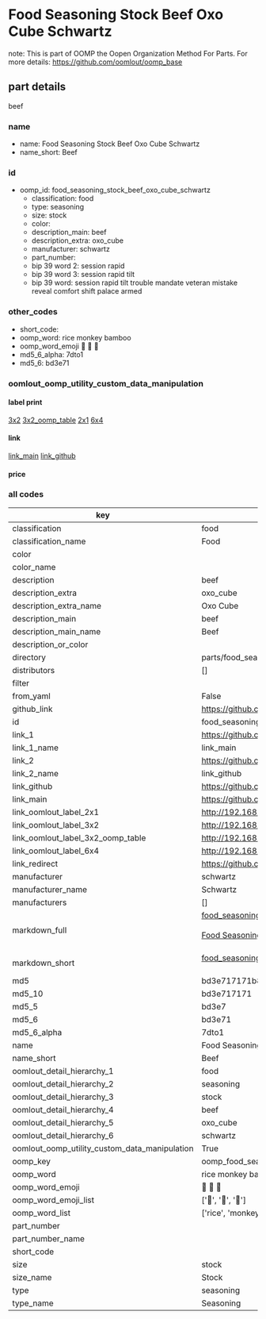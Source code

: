 # Food Seasoning Stock Beef Oxo Cube Schwartz  

note: This is part of OOMP the Oopen Organization Method For Parts. For more details: https://github.com/oomlout/oomp_base

##  part details
  



beef



### name
* name: Food Seasoning Stock Beef Oxo Cube Schwartz
* name_short: Beef
### id
* oomp_id: food_seasoning_stock_beef_oxo_cube_schwartz
  * classification: food
  * type: seasoning
  * size: stock
  * color: 
  * description_main: beef
  * description_extra: oxo_cube
  * manufacturer: schwartz
  * part_number: 
  * bip 39 word 2: session rapid
  * bip 39 word 3: session rapid tilt
  * bip 39 word: session rapid tilt trouble mandate veteran mistake reveal comfort shift palace armed

### other_codes
* short_code: 
* oomp_word: rice monkey bamboo
* oomp_word_emoji :rice: :monkey: :bamboo:
* md5_6_alpha: 7dto1
* md5_6: bd3e71






### oomlout_oomp_utility_custom_data_manipulation
#### label print
[3x2](http://192.168.1.245:1112/?label=oomp%207dto1)
[3x2_oomp_table](http://192.168.1.108:1112/?label=oomp%207dto1)
[2x1](http://192.168.1.242:1112/?label=oomp%207dto1)
[6x4](http://192.168.1.55:1112/?label=oomp%207dto1)    

#### link

[link_main](https://github.com/oomlout/oomlout_oomp_version_1_messy/tree/main/parts/food_seasoning_stock_beef_oxo_cube_schwartz) [link_github](https://github.com/oomlout/oomlout_oomp_version_1_messy/tree/main/parts/food_seasoning_stock_beef_oxo_cube_schwartz)                             

#### price







### all codes 
| key | value |  
| --- | --- |  
| classification | food |  
| classification_name | Food |  
| color |  |  
| color_name |  |  
| description | beef |  
| description_extra | oxo_cube |  
| description_extra_name | Oxo Cube |  
| description_main | beef |  
| description_main_name | Beef |  
| description_or_color |   |  
| directory | parts/food_seasoning_stock_beef_oxo_cube_schwartz |  
| distributors | [] |  
| filter |  |  
| from_yaml | False |  
| github_link | https://github.com/oomlout/oomlout_oomp_part_src/tree/main/parts/food_seasoning_stock_beef_oxo_cube_schwartz |  
| id | food_seasoning_stock_beef_oxo_cube_schwartz |  
| link_1 | https://github.com/oomlout/oomlout_oomp_version_1_messy/tree/main/parts/food_seasoning_stock_beef_oxo_cube_schwartz |  
| link_1_name | link_main |  
| link_2 | https://github.com/oomlout/oomlout_oomp_version_1_messy/tree/main/parts/food_seasoning_stock_beef_oxo_cube_schwartz |  
| link_2_name | link_github |  
| link_github | https://github.com/oomlout/oomlout_oomp_version_1_messy/tree/main/parts/food_seasoning_stock_beef_oxo_cube_schwartz |  
| link_main | https://github.com/oomlout/oomlout_oomp_version_1_messy/tree/main/parts/food_seasoning_stock_beef_oxo_cube_schwartz |  
| link_oomlout_label_2x1 | http://192.168.1.242:1112/?label=oomp%207dto1 |  
| link_oomlout_label_3x2 | http://192.168.1.245:1112/?label=oomp%207dto1 |  
| link_oomlout_label_3x2_oomp_table | http://192.168.1.108:1112/?label=oomp%207dto1 |  
| link_oomlout_label_6x4 | http://192.168.1.55:1112/?label=oomp%207dto1 |  
| link_redirect | https://github.com/oomlout/oomlout_oomp_version_1_messy/tree/main/parts/food_seasoning_stock_beef_oxo_cube_schwartz |  
| manufacturer | schwartz |  
| manufacturer_name | Schwartz |  
| manufacturers | [] |  
| markdown_full | [food_seasoning_stock_beef_oxo_cube_schwartz](none)<br>[](none)<br>[Food Seasoning Stock Beef Oxo Cube Schwartz](none)<br><br> |  
| markdown_short | [food_seasoning_stock_beef_oxo_cube_schwartz](none)<br><br> |  
| md5 | bd3e717171b871bfccc38e91c42c7e22 |  
| md5_10 | bd3e717171 |  
| md5_5 | bd3e7 |  
| md5_6 | bd3e71 |  
| md5_6_alpha | 7dto1 |  
| name | Food Seasoning Stock Beef Oxo Cube Schwartz |  
| name_short | Beef |  
| oomlout_detail_hierarchy_1 | food |  
| oomlout_detail_hierarchy_2 | seasoning |  
| oomlout_detail_hierarchy_3 | stock |  
| oomlout_detail_hierarchy_4 | beef |  
| oomlout_detail_hierarchy_5 | oxo_cube |  
| oomlout_detail_hierarchy_6 | schwartz |  
| oomlout_oomp_utility_custom_data_manipulation | True |  
| oomp_key | oomp_food_seasoning_stock_beef_oxo_cube_schwartz |  
| oomp_word | rice monkey bamboo |  
| oomp_word_emoji | :rice: :monkey: :bamboo: |  
| oomp_word_emoji_list | [':rice:', ':monkey:', ':bamboo:'] |  
| oomp_word_list | ['rice', 'monkey', 'bamboo'] |  
| part_number |  |  
| part_number_name |  |  
| short_code |  |  
| size | stock |  
| size_name | Stock |  
| type | seasoning |  
| type_name | Seasoning |  
